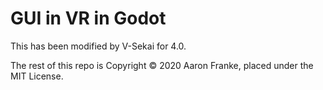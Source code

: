 # GUI in VR in Godot

This has been modified by V-Sekai for 4.0.

The rest of this repo is Copyright © 2020 Aaron Franke, placed under the MIT License.
